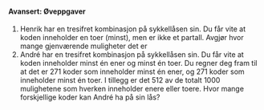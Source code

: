 #### Avansert:  Øveppgaver

1. Henrik har en tresifret kombinasjon på sykkellåsen sin. Du får vite
    at koden inneholder en toer (minst), men er ikke et partall. Avgjør
    hvor mange gjenværende muligheter det er
2. André har en tresifret kombinasjon på sykkellåsen sin. Du får vite
    at koden inneholder minst én ener og minst én toer. Du regner deg
    fram til at det er 271 koder som inneholder minst én ener, og 271
    koder som inneholder minst én toer. I tillegg er det 512 av de
    totalt 1000 mulighetene som hverken inneholder enere eller toere.
    Hvor mange forskjellige koder kan André ha på sin lås?

